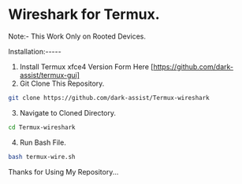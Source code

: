 # Wireshark for Termux.
Note:- This Work Only on Rooted Devices.

Installation:-----
1. Install Termux xfce4 Version Form Here [https://github.com/dark-assist/termux-gui]
2. Git Clone This Repository.
```bash
git clone https://github.com/dark-assist/Termux-wireshark
```
3. Navigate to Cloned Directory.
```bash
cd Termux-wireshark
```
4. Run Bash File.
```bash
bash termux-wire.sh
```


Thanks for Using My Repository...
